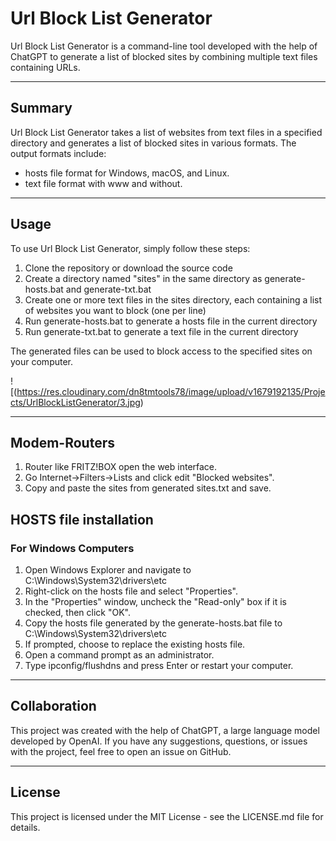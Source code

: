# Url Block List Generator

Url Block List Generator is a command-line tool developed with the help 
of ChatGPT to generate a list of blocked sites by combining 
multiple text files containing URLs.

----
## Summary

Url Block List Generator takes a list of websites from text files in a specified directory and generates a list of blocked sites in various formats. 
The output formats include:

- hosts file format for Windows, macOS, and Linux.
- text file format with www and without.

---
## Usage

To use Url Block List Generator, simply follow these steps:

1. Clone the repository or download the source code
2. Create a directory named "sites" in the same directory as generate-hosts.bat and generate-txt.bat
3. Create one or more text files in the sites directory, each containing a list of websites you want to block (one per line)
4. Run generate-hosts.bat to generate a hosts file in the current directory
5. Run generate-txt.bat to generate a text file in the current directory

The generated files can be used to block access to the specified sites on your computer.

![(https://res.cloudinary.com/dn8tmtools78/image/upload/v1679192135/Projects/UrlBlockListGenerator/3.jpg)

---
## Modem-Routers

1. Router like FRITZ!BOX open the web interface.
2. Go Internet->Filters->Lists and click edit "Blocked websites".
3. Copy and paste the sites from generated sites.txt and save.

## HOSTS file installation

### For Windows Computers 
1. Open Windows Explorer and navigate to C:\Windows\System32\drivers\etc
2. Right-click on the hosts file and select "Properties".
3. In the "Properties" window, uncheck the "Read-only" box if it is checked, then click "OK".
4. Copy the hosts file generated by the generate-hosts.bat file to C:\Windows\System32\drivers\etc
5. If prompted, choose to replace the existing hosts file.
6. Open a command prompt as an administrator.
7. Type ipconfig/flushdns and press Enter or restart your computer.

---
## Collaboration

This project was created with the help of ChatGPT, a large language model developed by OpenAI.
If you have any suggestions, questions, or issues with the project, feel free to open an issue on GitHub.

---
## License

This project is licensed under the MIT License - see the LICENSE.md file for details.